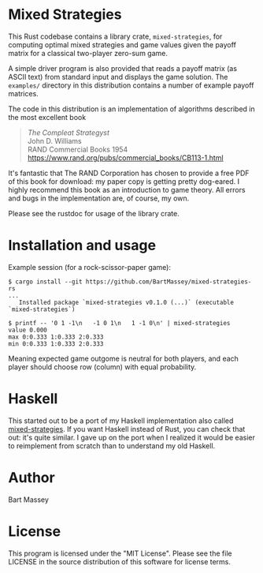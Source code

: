 # Mixed Strategies

This Rust codebase contains a library crate,
`mixed-strategies`, for computing optimal mixed strategies
and game values given the payoff matrix for a classical
two-player zero-sum game.

A simple driver program is also provided that reads a payoff
matrix (as ASCII text) from standard input and displays the
game solution. The `examples/` directory in this
distribution contains a number of example payoff matrices.

The code in this distribution is an implementation of
algorithms described in the most excellent book

> *The Compleat Strategyst*  
> John D. Williams  
> RAND Commercial Books 1954  
> https://www.rand.org/pubs/commercial_books/CB113-1.html

It's fantastic that The RAND Corporation has chosen to
provide a free PDF of this book for download: my paper copy
is getting pretty dog-eared.  I highly recommend this book
as an introduction to game theory. All errors and bugs in
the implementation are, of course, my own.

Please see the rustdoc for usage of the library crate.

# Installation and usage

Example session (for a rock-scissor-paper game):

```
$ cargo install --git https://github.com/BartMassey/mixed-strategies-rs
...
   Installed package `mixed-strategies v0.1.0 (...)` (executable `mixed-strategies`)
   
$ printf -- '0 1 -1\n   -1 0 1\n   1 -1 0\n' | mixed-strategies  
value 0.000
max 0:0.333 1:0.333 2:0.333
min 0:0.333 1:0.333 2:0.333
```

Meaning expected game outgome is neutral for both players, and each player should choose row (column) with equal probability.

# Haskell

This started out to be a port of my Haskell implementation
also called
[mixed-strategies](http://github.com/BartMassey/mixed-strategies).
If you want Haskell instead of Rust, you can check that out:
it's quite similar. I gave up on the port when I realized it
would be easier to reimplement from scratch than to
understand my old Haskell.

# Author

Bart Massey

# License

This program is licensed under the "MIT License".  Please
see the file LICENSE in the source distribution of this
software for license terms.

